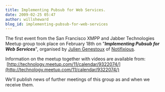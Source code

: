 ```yaml
---
title: Implementing Pubsub for Web Services.
date: 2009-02-25 05:47
author: willsheward
blog_id: implementing-pubsub-for-web-services
---
```


The first event from the San Francisco XMPP and Jabber Technologies Meetup group took place on February 18th on "***Implementing Pubsub for Web Services***", organised by [Julien Genestoux](http://identi.ca/julien) of [Notifixious](http://notifixio.us/).

Information on the meetup together with videos are available from:  [http://technology.meetup.com/11/calendar/9322074/](http://technology.meetup.com/11/calendar/9322074/)

We'll publish news of further meetings of this group as and when we receive them.
